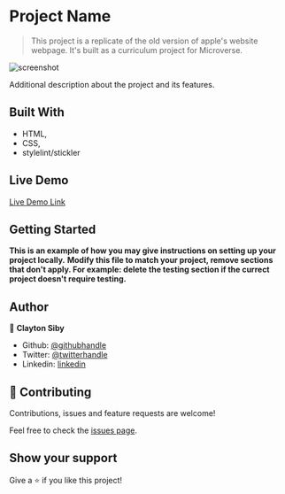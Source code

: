 # Project Name

> This project is a replicate of the old version of apple's website webpage. It's built as a curriculum project for Microverse.

![screenshot](./app_screenshot.png)

Additional description about the project and its features.

## Built With

- HTML,
- CSS,
- stylelint/stickler

## Live Demo

[Live Demo Link](https://raw.githack.com/ClaytonSiby/Apple-webpage-clone/apple-clone/index.html)


## Getting Started

**This is an example of how you may give instructions on setting up your project locally.**
**Modify this file to match your project, remove sections that don't apply. For example: delete the testing section if the currect project doesn't require testing.**


## Author

👤 **Clayton Siby**

- Github: [@githubhandle](https://github.com/ClaytonSiby)
- Twitter: [@twitterhandle](https://twitter.com/ClaytonSiby)
- Linkedin: [linkedin](https://www.linkedin.com/in/clayton-siby-48a8a0183/)


## 🤝 Contributing

Contributions, issues and feature requests are welcome!

Feel free to check the [issues page](https://github.com/ClaytonSiby/Apple-webpage-clone/issues).

## Show your support

Give a ⭐️ if you like this project!
